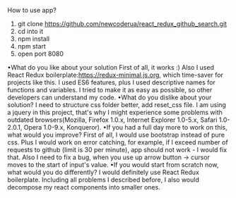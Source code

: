 How to use app?
1. git clone https://github.com/newcoderua/react_redux_github_search.git
2. cd into it
3. npm install
4. npm start
5. open port 8080

•What	do	you	like	about	your	solution
  First of all, it works :) Also I used React	Redux	boilerplate:https://redux-minimal.js.org, which time-saver for projects like this.
  I used ES6 features, plus I used descriptive names for functions and variables. I tried to make it as easy as possible, so other developers can understand my code.
•What	do	you	dislike	about	your	solution?
  I need to structure css folder better, add reset_css file. I am using a jquery in this project, that's why I might experience some problems with outdated browsers(Mozilla, Firefox 1.0.x, Internet Explorer 1.0-5.x, Safari 1.0-2.0.1, Opera 1.0-9.x, Konqueror).
•If	you	had	a	full	day	more	to	work	on	this,	what	would	you	improve?
  First of all, I would use bootstrap instead of pure css. Plus I would work on error catching, for example, if I exceed number of requests to github (limit is 30 per minute), app should not work - I would fix that.
  Also I need to fix a bug, when you use up arrow button -> cursor moves to the start of input's value.
•If	you	would	start	from	scratch	now,	what	would	you do differently?
  I would definitely use React Redux boilerplate. Including all problems I described before, I also would decompose my react components into smaller ones.
